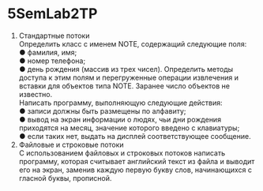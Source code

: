 # 5SemLab2TP

1.	Стандартные потоки  
Определить класс с именем NОТЕ, содержащий следующие поля:  
  ● фамилия, имя;  
  ● номер телефона;  
  ● день рождения (массив из трех чисел). Определить методы доступа к этим полям и перегруженные операции извлечения и вставки для объектов типа NОТЕ. Заранее число объектов не известно.   
Написать программу, выполняющую следующие действия:    
  ● записи должны быть размещены по алфавиту;   
  ● вывод на экран информации о людях, чьи дни рождения приходятся на месяц, значение которого введено с клавиатуры;   
  ● если таких нет, выдать на дисплей соответствующее сообщение.   
2. Файловые и строковые потоки   
С использованием файловых и строковых потоков написать программу, которая считывает английский текст из файла и выводит его на экран, заменив каждую первую букву слов, начинающихся с гласной буквы, прописной.   
